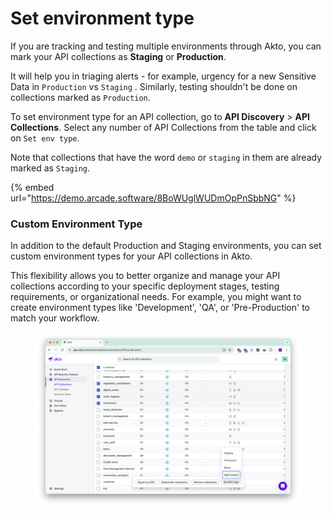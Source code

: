 # Set environment type

If you are tracking and testing multiple environments through Akto, you can mark your API collections as **Staging** or **Production**.

It will help you in triaging alerts - for example, urgency for a new Sensitive Data in `Production` vs `Staging` . Similarly, testing shouldn't be done on collections marked as `Production`.

To set environment type for an API collection, go to **API Discovery** > **API Collections**. Select any number of API Collections from the table and click on `Set env type`.

Note that collections that have the word `demo` or `staging` in them are already marked as `Staging`.

{% embed url="https://demo.arcade.software/8BoWUglWUDmOpPnSbbNG" %}

### Custom Environment Type

In addition to the default Production and Staging environments, you can set custom environment types for your API collections in Akto.&#x20;

This flexibility allows you to better organize and manage your API collections according to your specific deployment stages, testing requirements, or organizational needs. For example, you might want to create environment types like 'Development', 'QA', or 'Pre-Production' to match your workflow.

<figure><img src="../../.gitbook/assets/image (3) (1) (1) (1) (1).png" alt=""><figcaption></figcaption></figure>

